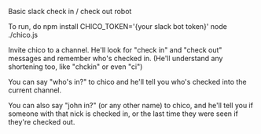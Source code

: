 Basic slack check in / check out robot

To run, do
  npm install
  CHICO_TOKEN='{your slack bot token}' node ./chico.js

Invite chico to a channel. He'll look for "check in" and "check out" messages
and remember who's checked in.
(He'll understand any shortening too, like "chckin" or even "ci")

You can say "who's in?" to chico and he'll tell you who's checked into the
current channel.

You can also say "john in?" (or any other name) to chico, and he'll tell
you if someone with that nick is checked in, or the last time they were
seen if they're checked out.
